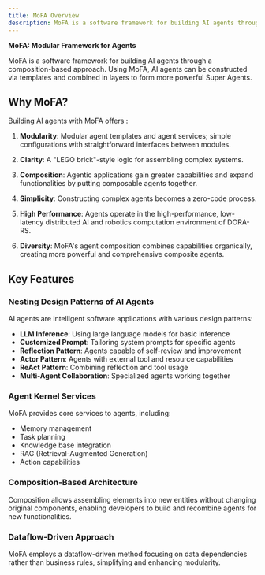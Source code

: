 ```yaml
---
title: MoFA Overview
description: MoFA is a software framework for building AI agents through a composition-based approach
---
```


**MoFA: Modular Framework for Agents**

MoFA is a software framework for building AI agents through a composition-based approach. Using MoFA, AI agents can be constructed via templates and combined in layers to form more powerful Super Agents.

## Why MoFA?

Building AI agents with MoFA offers :

1. **Modularity**: Modular agent templates and agent services; simple configurations with straightforward interfaces between modules.

2. **Clarity**: A "LEGO brick"-style logic for assembling complex systems.

3. **Composition**: Agentic applications gain greater capabilities and expand functionalities by putting composable agents together.

4. **Simplicity**: Constructing complex agents becomes a zero-code process.

5. **High Performance**: Agents operate in the high-performance, low-latency distributed AI and robotics computation environment of DORA-RS.

6. **Diversity**: MoFA's agent composition combines capabilities organically, creating more powerful and comprehensive composite agents.

## Key Features

### Nesting Design Patterns of AI Agents

AI agents are intelligent software applications with various design patterns:

- **LLM Inference**: Using large language models for basic inference
- **Customized Prompt**: Tailoring system prompts for specific agents
- **Reflection Pattern**: Agents capable of self-review and improvement
- **Actor Pattern**: Agents with external tool and resource capabilities
- **ReAct Pattern**: Combining reflection and tool usage
- **Multi-Agent Collaboration**: Specialized agents working together

### Agent Kernel Services

MoFA provides core services to agents, including:
- Memory management
- Task planning
- Knowledge base integration
- RAG (Retrieval-Augmented Generation)
- Action capabilities

### Composition-Based Architecture

Composition allows assembling elements into new entities without changing original components, enabling developers to build and recombine agents for new functionalities.

### Dataflow-Driven Approach

MoFA employs a dataflow-driven method focusing on data dependencies rather than business rules, simplifying and enhancing modularity.

